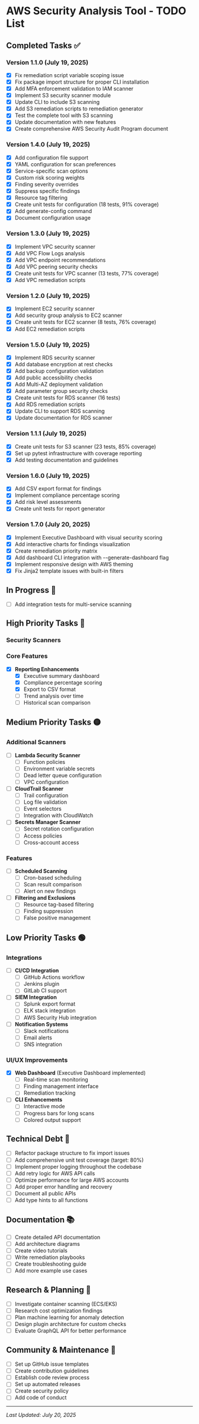 # AWS Security Analysis Tool - TODO List

## Completed Tasks ✅

### Version 1.1.0 (July 19, 2025)
- [x] Fix remediation script variable scoping issue
- [x] Fix package import structure for proper CLI installation
- [x] Add MFA enforcement validation to IAM scanner
- [x] Implement S3 security scanner module
- [x] Update CLI to include S3 scanning
- [x] Add S3 remediation scripts to remediation generator
- [x] Test the complete tool with S3 scanning
- [x] Update documentation with new features
- [x] Create comprehensive AWS Security Audit Program document

### Version 1.4.0 (July 19, 2025)
- [x] Add configuration file support
- [x] YAML configuration for scan preferences
- [x] Service-specific scan options
- [x] Custom risk scoring weights
- [x] Finding severity overrides
- [x] Suppress specific findings
- [x] Resource tag filtering
- [x] Create unit tests for configuration (18 tests, 91% coverage)
- [x] Add generate-config command
- [x] Document configuration usage

### Version 1.3.0 (July 19, 2025)
- [x] Implement VPC security scanner
- [x] Add VPC Flow Logs analysis
- [x] Add VPC endpoint recommendations
- [x] Add VPC peering security checks
- [x] Create unit tests for VPC scanner (13 tests, 77% coverage)
- [x] Add VPC remediation scripts

### Version 1.2.0 (July 19, 2025)
- [x] Implement EC2 security scanner
- [x] Add security group analysis to EC2 scanner
- [x] Create unit tests for EC2 scanner (8 tests, 76% coverage)
- [x] Add EC2 remediation scripts

### Version 1.5.0 (July 19, 2025)
- [x] Implement RDS security scanner
- [x] Add database encryption at rest checks
- [x] Add backup configuration validation
- [x] Add public accessibility checks
- [x] Add Multi-AZ deployment validation
- [x] Add parameter group security checks
- [x] Create unit tests for RDS scanner (16 tests)
- [x] Add RDS remediation scripts
- [x] Update CLI to support RDS scanning
- [x] Update documentation for RDS scanner

### Version 1.1.1 (July 19, 2025)
- [x] Create unit tests for S3 scanner (23 tests, 85% coverage)
- [x] Set up pytest infrastructure with coverage reporting
- [x] Add testing documentation and guidelines

### Version 1.6.0 (July 19, 2025)
- [x] Add CSV export format for findings
- [x] Implement compliance percentage scoring
- [x] Add risk level assessments
- [x] Create unit tests for report generator

### Version 1.7.0 (July 20, 2025)
- [x] Implement Executive Dashboard with visual security scoring
- [x] Add interactive charts for findings visualization
- [x] Create remediation priority matrix
- [x] Add dashboard CLI integration with --generate-dashboard flag
- [x] Implement responsive design with AWS theming
- [x] Fix Jinja2 template issues with built-in filters

## In Progress 🚧
- [ ] Add integration tests for multi-service scanning

## High Priority Tasks 🔴

### Security Scanners

### Core Features

- [x] **Reporting Enhancements**
  - [x] Executive summary dashboard
  - [x] Compliance percentage scoring
  - [x] Export to CSV format
  - [ ] Trend analysis over time
  - [ ] Historical scan comparison

## Medium Priority Tasks 🟡

### Additional Scanners
- [ ] **Lambda Security Scanner**
  - [ ] Function policies
  - [ ] Environment variable secrets
  - [ ] Dead letter queue configuration
  - [ ] VPC configuration

- [ ] **CloudTrail Scanner**
  - [ ] Trail configuration
  - [ ] Log file validation
  - [ ] Event selectors
  - [ ] Integration with CloudWatch

- [ ] **Secrets Manager Scanner**
  - [ ] Secret rotation configuration
  - [ ] Access policies
  - [ ] Cross-account access

### Features
- [ ] **Scheduled Scanning**
  - [ ] Cron-based scheduling
  - [ ] Scan result comparison
  - [ ] Alert on new findings

- [ ] **Filtering and Exclusions**
  - [ ] Resource tag-based filtering
  - [ ] Finding suppression
  - [ ] False positive management

## Low Priority Tasks 🟢

### Integrations
- [ ] **CI/CD Integration**
  - [ ] GitHub Actions workflow
  - [ ] Jenkins plugin
  - [ ] GitLab CI support

- [ ] **SIEM Integration**
  - [ ] Splunk export format
  - [ ] ELK stack integration
  - [ ] AWS Security Hub integration

- [ ] **Notification Systems**
  - [ ] Slack notifications
  - [ ] Email alerts
  - [ ] SNS integration

### UI/UX Improvements
- [x] **Web Dashboard** (Executive Dashboard implemented)
  - [ ] Real-time scan monitoring
  - [ ] Finding management interface
  - [ ] Remediation tracking

- [ ] **CLI Enhancements**
  - [ ] Interactive mode
  - [ ] Progress bars for long scans
  - [ ] Colored output support

## Technical Debt 🔧

- [ ] Refactor package structure to fix import issues
- [ ] Add comprehensive unit test coverage (target: 80%)
- [ ] Implement proper logging throughout the codebase
- [ ] Add retry logic for AWS API calls
- [ ] Optimize performance for large AWS accounts
- [ ] Add proper error handling and recovery
- [ ] Document all public APIs
- [ ] Add type hints to all functions

## Documentation 📚

- [ ] Create detailed API documentation
- [ ] Add architecture diagrams
- [ ] Create video tutorials
- [ ] Write remediation playbooks
- [ ] Create troubleshooting guide
- [ ] Add more example use cases

## Research & Planning 🔬

- [ ] Investigate container scanning (ECS/EKS)
- [ ] Research cost optimization findings
- [ ] Plan machine learning for anomaly detection
- [ ] Design plugin architecture for custom checks
- [ ] Evaluate GraphQL API for better performance

## Community & Maintenance 🤝

- [ ] Set up GitHub issue templates
- [ ] Create contribution guidelines
- [ ] Establish code review process
- [ ] Set up automated releases
- [ ] Create security policy
- [ ] Add code of conduct

---

*Last Updated: July 20, 2025*
